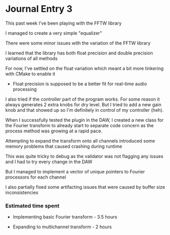 # Journal Entry 3

This past week I've been playing with the FFTW library

I managed to create a very simple "equalizer"

There were some minor issues with the variation of the FFTW library

I learned that the library has both float precision and double precision variations of all methods

For now, I've settled on the float variation which meant a bit more tinkering with CMake to enable it

- Float precision is supposed to be a better fit for real-time audio processing

I also tried if the controller part of the program works. For some reason it always generates 2 extra knobs for dry level. But I tried to add a new gain knob and that showed up so I'm definitely in control of my controller (heh).

When I successfully tested the plugin in the DAW, I created a new class for the Fourier transform to already start to separate code concern as the process method was growing at a rapid pace.

Attempting to expand the transform onto all channels introduced some memory problems that caused crashing during runtime

This was quite tricky to debug as the validator was not flagging any issues and I had to try every change in the DAW

But I managed to implement a vector of unique pointers to Fourier processors for each channel

I also partially fixed some artifacting issues that were caused by buffer size inconsistencies

### Estimated time spent

- Implementing basic Fourier transform - 3.5 hours

- Expanding to multichannel transform - 2 hours
